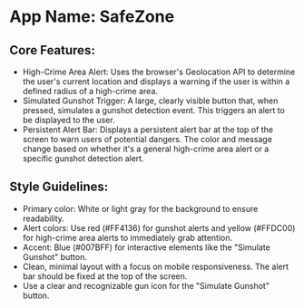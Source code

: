 # **App Name**: SafeZone

## Core Features:

- High-Crime Area Alert: Uses the browser's Geolocation API to determine the user's current location and displays a warning if the user is within a defined radius of a high-crime area.
- Simulated Gunshot Trigger: A large, clearly visible button that, when pressed, simulates a gunshot detection event.  This triggers an alert to be displayed to the user.
- Persistent Alert Bar: Displays a persistent alert bar at the top of the screen to warn users of potential dangers.  The color and message change based on whether it's a general high-crime area alert or a specific gunshot detection alert.

## Style Guidelines:

- Primary color: White or light gray for the background to ensure readability.
- Alert colors: Use red (#FF4136) for gunshot alerts and yellow (#FFDC00) for high-crime area alerts to immediately grab attention.
- Accent: Blue (#007BFF) for interactive elements like the "Simulate Gunshot" button.
- Clean, minimal layout with a focus on mobile responsiveness. The alert bar should be fixed at the top of the screen.
- Use a clear and recognizable gun icon for the "Simulate Gunshot" button.
